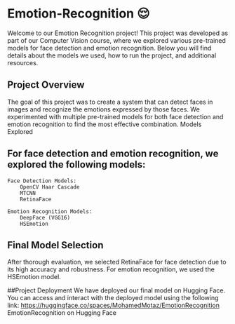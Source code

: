 # Emotion-Recognition 😌

Welcome to our Emotion Recognition project! This project was developed as part of our Computer Vision course, where we explored various pre-trained models for face detection and emotion recognition. Below you will find details about the models we used, how to run the project, and additional resources.

## Project Overview

The goal of this project was to create a system that can detect faces in images and recognize the emotions expressed by those faces. We experimented with multiple pre-trained models for both face detection and emotion recognition to find the most effective combination.
Models Explored

## For face detection and emotion recognition, we explored the following models:

    Face Detection Models:
        OpenCV Haar Cascade
        MTCNN
        RetinaFace

    Emotion Recognition Models:
        DeepFace (VGG16)
        HSEmotion

## Final Model Selection
After thorough evaluation, we selected RetinaFace for face detection due to its high accuracy and robustness. For emotion recognition, we used the HSEmotion model.


##Project Deployment
We have deployed our final model on Hugging Face. You can access and interact with the deployed model using the following link: https://huggingface.co/spaces/MohamedMotaz/EmotionRecognition
<be>
EmotionRecognition on Hugging Face
